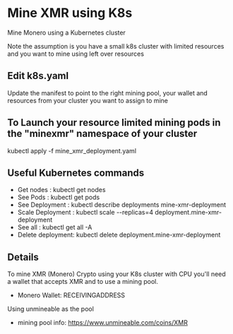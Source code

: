 # Mine XMR using K8s
Mine Monero using a Kubernetes cluster

Note the assumption is you have a small k8s cluster with limited resources
and you want to mine using left over resources

## Edit k8s.yaml
Update the manifest to point to the right mining pool, your wallet and 
resources from your cluster you want to assign to mine

## To Launch your resource limited mining pods in the "minexmr" namespace of your cluster
kubectl apply -f mine_xmr_deployment.yaml

## Useful Kubernetes commands
* Get nodes        :  kubectl get nodes
* See Pods         :  kubectl get pods
* See Deployment   :  kubectl describe deployments mine-xmr-deployment
* Scale Deployment :  kubectl scale --replicas=4 deployment.mine-xmr-deployment
* See all          :  kubectl get all -A
* Delete deployment:  kubectl delete deployment.mine-xmr-deployment


## Details 
To mine XMR (Monero) Crypto using your K8s cluster with CPU you'll need a
wallet that accepts XMR and to use a mining pool.
* Monero Wallet:  RECEIVINGADDRESS

Using unmineable as the pool
* mining pool info:  https://www.unmineable.com/coins/XMR 

